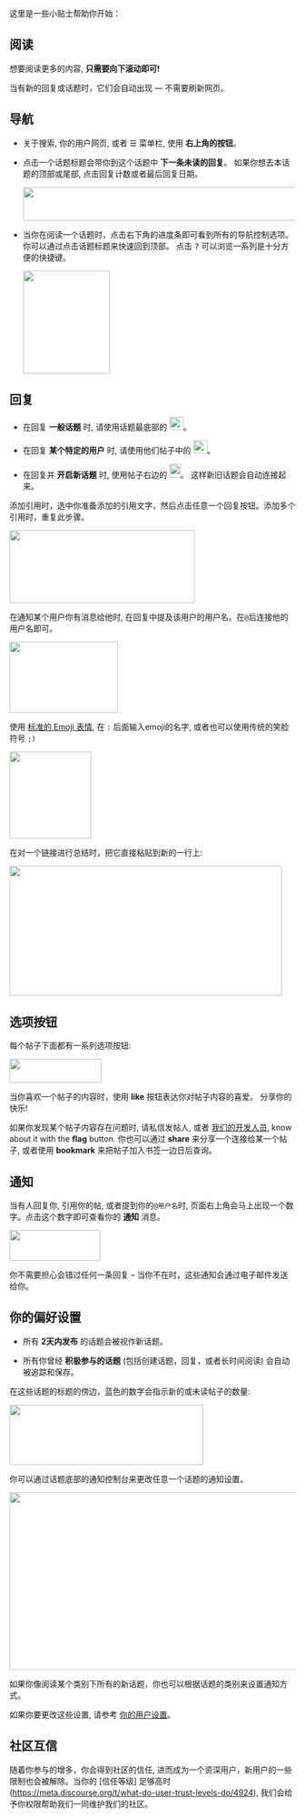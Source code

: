 这里是一些小贴士帮助你开始：

## 阅读

想要阅读更多的内容, **只需要向下滚动即可!**

当有新的回复或话题时，它们会自动出现 — 不需要刷新网页。

## 导航

- 关于搜索, 你的用户网页, 或者 <kbd>☰</kbd> 菜单栏, 使用 **右上角的按钮**。

- 点击一个话题标题会带你到这个话题中 **下一条未读的回复**。 如果你想去本话题的顶部或尾部, 点击回复计数或者最后回复日期。

    <img src="%{base_url}/images/welcome/topic-list-select-areas-2x.png" width="593" height="59">

- 当你在阅读一个话题时，点击右下角的进度条即可看到所有的导航控制选项。你可以通过点击话题标题来快速回到顶部。 点击 <kbd>?</kbd> 可以浏览一系列是十分方便的快捷键。

    <img src="%{base_url}/images/welcome/progress-bar-2x.png" width="153" height="181">

## 回复

- 在回复 **一般话题** 时, 请使用话题最底部的 <img src="%{base_url}/images/welcome/reply-topic-2x.png" width="25" height="23">。

- 在回复 **某个特定的用户** 时, 请使用他们帖子中的 <img src="%{base_url}/images/welcome/reply-post-2x.png" width="25" height="23">。

- 在回复并 **开启新话题** 时, 使用帖子右边的 <img src="%{base_url}/images/welcome/reply-as-linked-topic-2x.png" width="20" height="25">。 这样新旧话题会自动连接起来。

添加引用时，选中你准备添加的引用文字，然后点击任意一个回复按钮。添加多个引用时，重复此步骤。

<img src="%{base_url}/images/welcome/quote-reply-2x.png" width="326" height="128">

在通知某个用户你有消息给他时, 在回复中提及该用户的用户名。在`@`后连接他的用户名即可。

<img src="%{base_url}/images/welcome/username-completion-2x.png" width="191" height="125">

使用 [标准的 Emoji 表情](http://www.emoji.codes/), 在 `:` 后面输入emoji的名字, 或者也可以使用传统的笑脸符号 `;)`

<img src="%{base_url}/images/welcome/emoji-completion-2x.png" width="144" height="153">

在对一个链接进行总结时，把它直接粘贴到新的一行上:

<img src="%{base_url}/images/welcome/link-oneboxing-animation.gif" width="480" height="228">

## 选项按钮

每个帖子下面都有一系列选项按钮:

<img src="%{base_url}/images/welcome/like-link-flag-bookmark-2x.png" width="162" height="42">

当你喜欢一个帖子的内容时，使用 **like** 按钮表达你对帖子内容的喜爱。 分享你的快乐!

如果你发现某个帖子内容存在问题时, 请私信发帖人, 或者 [我们的开发人员](%{base_url}/about), know about it with the **flag** button. 你也可以通过 **share** 来分享一个连接给某一个帖子, 或者使用 **bookmark** 来把帖子加入书签一边日后查询。

## 通知

当有人回复你, 引用你的帖, 或者提到你的`@用户名`时, 页面右上角会马上出现一个数字。点击这个数字即可查看你的 **通知** 消息。

<img src="%{base_url}/images/welcome/notification-panel-2x.png" width="160" height="54">

你不需要担心会错过任何一条回复 – 当你不在时，这些通知会通过电子邮件发送给你。

## 你的偏好设置

  - 所有 **2天内发布** 的话题会被视作新话题。

  - 所有你曾经 **积极参与的话题** (包括创建话题，回复，或者长时间阅读) 会自动被追踪和保存。
  
在这些话题的标题的傍边，蓝色的数字会指示新的或未读帖子的数量:

<img src="%{base_url}/images/welcome/topics-new-unread-2x.png" width="341" height="106">

你可以通过话题底部的通知控制台来更改任意一个话题的通知设置。

<img src="%{base_url}/images/welcome/topic-notification-control-2x.png" width="608" height="312">

如果你像阅读某个类别下所有的新话题，你也可以根据话题的类别来设置通知方式。

如果你要更改这些设置, 请参考 [你的用户设置](%{base_url}/my/preferences)。

## 社区互信

随着你参与的增多，你会得到社区的信任, 进而成为一个资深用户，新用户的一些限制也会被解除。当你的 [信任等级] 足够高时(https://meta.discourse.org/t/what-do-user-trust-levels-do/4924), 我们会给予你权限帮助我们一同维护我们的社区。